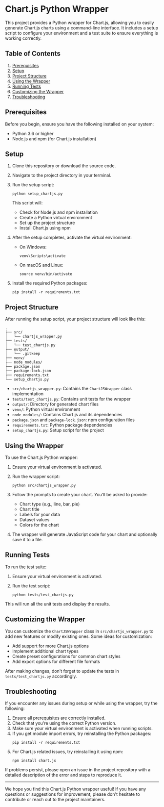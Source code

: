 # Chart.js Python Wrapper

This project provides a Python wrapper for Chart.js, allowing you to easily generate Chart.js charts using a command-line interface. It includes a setup script to configure your environment and a test suite to ensure everything is working correctly.

## Table of Contents

1. [Prerequisites](#prerequisites)
2. [Setup](#setup)
3. [Project Structure](#project-structure)
4. [Using the Wrapper](#using-the-wrapper)
5. [Running Tests](#running-tests)
6. [Customizing the Wrapper](#customizing-the-wrapper)
7. [Troubleshooting](#troubleshooting)

## Prerequisites

Before you begin, ensure you have the following installed on your system:

- Python 3.6 or higher
- Node.js and npm (for Chart.js installation)

## Setup

1. Clone this repository or download the source code.

2. Navigate to the project directory in your terminal.

3. Run the setup script:

   ```
   python setup_chartjs.py
   ```

   This script will:
   - Check for Node.js and npm installation
   - Create a Python virtual environment
   - Set up the project structure
   - Install Chart.js using npm

4. After the setup completes, activate the virtual environment:

   - On Windows:
     ```
     venv\Scripts\activate
     ```
   - On macOS and Linux:
     ```
     source venv/bin/activate
     ```

5. Install the required Python packages:

   ```
   pip install -r requirements.txt
   ```

## Project Structure

After running the setup script, your project structure will look like this:

```
.
├── src/
│   └── chartjs_wrapper.py
├── tests/
│   └── test_chartjs.py
├── output/
│   └── .gitkeep
├── venv/
├── node_modules/
├── package.json
├── package-lock.json
├── requirements.txt
└── setup_chartjs.py
```

- `src/chartjs_wrapper.py`: Contains the `ChartJSWrapper` class implementation
- `tests/test_chartjs.py`: Contains unit tests for the wrapper
- `output/`: Directory for generated chart files
- `venv/`: Python virtual environment
- `node_modules/`: Contains Chart.js and its dependencies
- `package.json` and `package-lock.json`: npm configuration files
- `requirements.txt`: Python package dependencies
- `setup_chartjs.py`: Setup script for the project

## Using the Wrapper

To use the Chart.js Python wrapper:

1. Ensure your virtual environment is activated.

2. Run the wrapper script:

   ```
   python src/chartjs_wrapper.py
   ```

3. Follow the prompts to create your chart. You'll be asked to provide:
   - Chart type (e.g., line, bar, pie)
   - Chart title
   - Labels for your data
   - Dataset values
   - Colors for the chart

4. The wrapper will generate JavaScript code for your chart and optionally save it to a file.

## Running Tests

To run the test suite:

1. Ensure your virtual environment is activated.

2. Run the test script:

   ```
   python tests/test_chartjs.py
   ```

This will run all the unit tests and display the results.

## Customizing the Wrapper

You can customize the `ChartJSWrapper` class in `src/chartjs_wrapper.py` to add new features or modify existing ones. Some ideas for customization:

- Add support for more Chart.js options
- Implement additional chart types
- Create preset configurations for common chart styles
- Add export options for different file formats

After making changes, don't forget to update the tests in `tests/test_chartjs.py` accordingly.

## Troubleshooting

If you encounter any issues during setup or while using the wrapper, try the following:

1. Ensure all prerequisites are correctly installed.
2. Check that you're using the correct Python version.
3. Make sure your virtual environment is activated when running scripts.
4. If you get module import errors, try reinstalling the Python packages:
   ```
   pip install -r requirements.txt
   ```
5. For Chart.js related issues, try reinstalling it using npm:
   ```
   npm install chart.js
   ```

If problems persist, please open an issue in the project repository with a detailed description of the error and steps to reproduce it.

---

We hope you find this Chart.js Python wrapper useful! If you have any questions or suggestions for improvement, please don't hesitate to contribute or reach out to the project maintainers.
